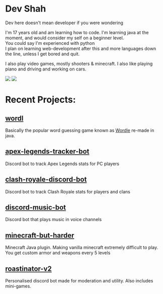 # Dev Shah
Dev here doesn't mean developer if you were wondering

I'm 17 years old and am learning how to code. I'm learning java at the moment, and would consider my self on a beginner level. </br>
You could say I'm experienced with python </br>
I plan on learning web-development after this and more languages down the line, unless I get bored and quit.

I also play video games, mostly shooters & minecraft. I also like playing piano and driving and working on cars.

<img src="https://github-readme-stats.vercel.app/api?username=dev-shah-2204&&show_icons=true&title_color=3d3d3d&icon_color=3d3d3d&text_color=3d3d3d&bg_color=ffffff">
<img src="https://github-readme-stats.vercel.app/api/top-langs/?username=dev-shah-2204&hide_border=true&hide=Procfile&layout=compact&langs_count=5&count_private=true&theme=graywhite">

# Recent Projects:
## [wordl](https://github.com/dev-shah-2204/wordl)</br>
Basically the popular word guessing game known as [Wordle](https://www.nytimes.com/games/wordle) re-made in java.

## [apex-legends-tracker-bot](https://github.com/dev-shah-2204/apex-legends-tracker-bot)</br>
Discord bot to track Apex Legends stats for PC players

## [clash-royale-discord-bot](https://github.com/dev-shah-2204/clash-royale-discord-bot)</br>
Discord bot to track Clash Royale stats for players and clans

## [discord-music-bot](https://github.com/dev-shah-2204/discord-music-bot)</br>
Discord bot that plays music in voice channels

## [minecraft-but-harder](https://github.com/dev-shah-2204/minecraft-but-harder)</br>
Minecraft Java plugin. Making vanilla minecraft extremely difficult to play. You get custom armor and weapons every 5 levels

## [roastinator-v2](https://github.com/dev-shah-2204/roastinator-v2)</br>
Personalised discord bot made for moderation and utility. Also includes mini-games.</br>
